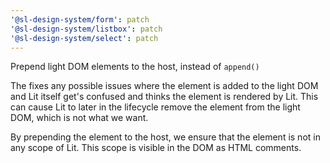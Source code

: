 ```yaml
---
'@sl-design-system/form': patch
'@sl-design-system/listbox': patch
'@sl-design-system/select': patch
---
```


Prepend light DOM elements to the host, instead of `append()`

The fixes any possible issues where the element is added to the light DOM and Lit itself
get's confused and thinks the element is rendered by Lit. This can cause Lit to later
in the lifecycle remove the element from the light DOM, which is not what we want.

By prepending the element to the host, we ensure that the element is not in any scope of Lit.
This scope is visible in the DOM as HTML comments.

